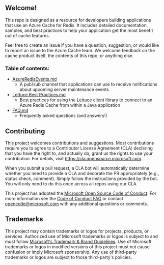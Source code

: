 ## Welcome! 

This repo is designed as a resource for developers building applications that use an Azure Cache for Redis. It includes detailed documentation, samples, and best practices to help your application get the most benefit out of cache features.

Feel free to create an issue if you have a question, suggestion, or would like to report an issue to the Azure Cache team. We welcome feedback on the cache product itself, the contents of this repo, or anything else. 

### Table of contents: 
- [AzureRedisEvents.md](AzureRedisEvents.md)
  - A pub/sub channel that applications can use to receive notifications about upcoming server maintenance events
- [Lettuce Best Practices.md](Lettuce%20Best%20Practices.md)
  - Best practices for using the [Lettuce](https://lettuce.io/) client library to connect to an Azure Redis Cache from within a Java application
- [FAQ.md](FAQ.md)
  - Frequently asked questions (and answers!)

## Contributing

This project welcomes contributions and suggestions.  Most contributions require you to agree to a
Contributor License Agreement (CLA) declaring that you have the right to, and actually do, grant us
the rights to use your contribution. For details, visit https://cla.opensource.microsoft.com.

When you submit a pull request, a CLA bot will automatically determine whether you need to provide
a CLA and decorate the PR appropriately (e.g., status check, comment). Simply follow the instructions
provided by the bot. You will only need to do this once across all repos using our CLA.

This project has adopted the [Microsoft Open Source Code of Conduct](https://opensource.microsoft.com/codeofconduct/).
For more information see the [Code of Conduct FAQ](https://opensource.microsoft.com/codeofconduct/faq/) or
contact [opencode@microsoft.com](mailto:opencode@microsoft.com) with any additional questions or comments.

## Trademarks

This project may contain trademarks or logos for projects, products, or services. Authorized use of Microsoft 
trademarks or logos is subject to and must follow 
[Microsoft's Trademark & Brand Guidelines](https://www.microsoft.com/en-us/legal/intellectualproperty/trademarks/usage/general).
Use of Microsoft trademarks or logos in modified versions of this project must not cause confusion or imply Microsoft sponsorship.
Any use of third-party trademarks or logos are subject to those third-party's policies.

